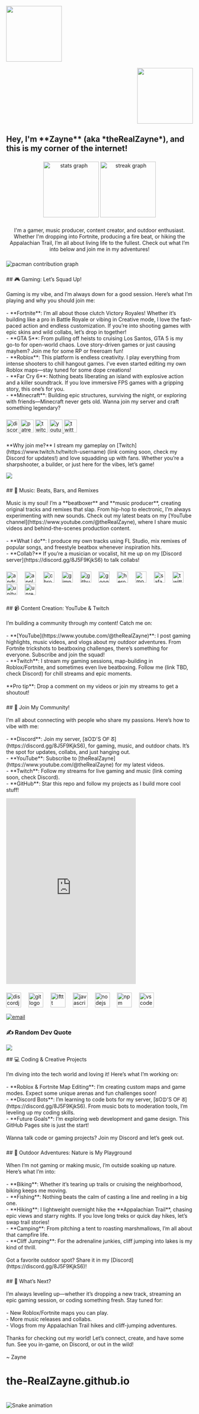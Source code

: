 <br clear="both">

<div align="left">
  <img height="150" src="https://share.creavite.co/67fee7b85502193c79bac868.gif"  />
</div>

<br clear="both">

<div align="right">
  <img height="150" src="https://media4.giphy.com/media/l3978y5HqiEtqupiM/giphy.gif?cid=6c09b952oaglruyjqbcw4rx2t633z5hgxmqo9wrhfjsnvwrj&ep=v1_gifs_search&rid=giphy.gif&ct=g"  />
</div>

###

<h2 align="left">Hey, I'm **Zayne** (aka *theRealZayne*), and this is my corner of the internet!</h2>

###

<div align="center">
  <img src="https://github-readme-stats.vercel.app/api?username=the-RealZayne&hide_title=false&hide_rank=false&show_icons=true&include_all_commits=true&count_private=true&disable_animations=false&theme=dracula&locale=en&hide_border=false" height="150" alt="stats graph"  />
  <img src="https://streak-stats.demolab.com?user=the-RealZayne&locale=en&mode=daily&theme=dracula&hide_border=false&border_radius=5" height="150" alt="streak graph"  />
</div>

###

<p align="center">I'm a gamer, music producer, content creator, and outdoor enthusiast. Whether I'm dropping into Fortnite, producing a fire beat, or hiking the Appalachian Trail, I’m all about living life to the fullest. Check out what I’m into below and join me in my adventures!</p>

###

<picture>
  <source media="(prefers-color-scheme: dark)" srcset="https://raw.githubusercontent.com/the-RealZayne/the-RealZayne/output/pacman-contribution-graph-dark.svg">
  <source media="(prefers-color-scheme: light)" srcset="https://raw.githubusercontent.com/the-RealZayne/the-RealZayne/output/pacman-contribution-graph.svg">
  <img alt="pacman contribution graph" src="https://raw.githubusercontent.com/the-RealZayne/the-RealZayne/output/pacman-contribution-graph.svg">
</picture>

###

<p align="left">## 🎮 Gaming: Let’s Squad Up!<br><br>Gaming is my vibe, and I’m always down for a good session. Here’s what I’m playing and why you should join me:<br><br>- **Fortnite**: I’m all about those clutch Victory Royales! Whether it’s building like a pro in Battle Royale or vibing in Creative mode, I love the fast-paced action and endless customization. If you’re into shooting games with epic skins and wild collabs, let’s drop in together!<br>- **GTA 5**: From pulling off heists to cruising Los Santos, GTA 5 is my go-to for open-world chaos. Love story-driven games or just causing mayhem? Join me for some RP or freeroam fun!<br>- **Roblox**: This platform is endless creativity. I play everything from intense shooters to chill hangout games. I’ve even started editing my own Roblox maps—stay tuned for some dope creations!<br>- **Far Cry 6**: Nothing beats liberating an island with explosive action and a killer soundtrack. If you love immersive FPS games with a gripping story, this one’s for you.<br>- **Minecraft**: Building epic structures, surviving the night, or exploring with friends—Minecraft never gets old. Wanna join my server and craft something legendary?</p>

###

<div align="left">
  <a href="https://discord.gg/8J5F9KjkS6" target="_blank">
    <img src="https://img.shields.io/static/v1?message=Discord&logo=discord&label=&color=7289DA&logoColor=white&labelColor=&style=for-the-badge" height="35" alt="discord logo"  />
  </a>
  <img src="https://img.shields.io/static/v1?message=Patreon&logo=patreon&label=&color=F96854&logoColor=white&labelColor=&style=for-the-badge" height="35" alt="patreon logo"  />
  <img src="https://img.shields.io/static/v1?message=Twitch&logo=twitch&label=&color=9146FF&logoColor=white&labelColor=&style=for-the-badge" height="35" alt="twitch logo"  />
  <a href="https://www.youtube.com/@theRealZayne" target="_blank">
    <img src="https://img.shields.io/static/v1?message=Youtube&logo=youtube&label=&color=FF0000&logoColor=white&labelColor=&style=for-the-badge" height="35" alt="youtube logo"  />
  </a>
  <img src="https://img.shields.io/static/v1?message=Twitter&logo=twitter&label=&color=1DA1F2&logoColor=white&labelColor=&style=for-the-badge" height="35" alt="twitter logo"  />
</div>

###

<p align="left">**Why join me?** I stream my gameplay on [Twitch](https://www.twitch.tv/twitch-username) (link coming soon, check my Discord for updates!) and love squadding up with fans. Whether you’re a sharpshooter, a builder, or just here for the vibes, let’s game!</p>

[![](https://visitcount.itsvg.in/api?id=the-RealZayne&icon=0&color=2)](https://visitcount.itsvg.in)

###

<p align="left">## 🎵 Music: Beats, Bars, and Remixes<br><br>Music is my soul! I’m a **beatboxer** and **music producer**, creating original tracks and remixes that slap. From hip-hop to electronic, I’m always experimenting with new sounds. Check out my latest beats on my [YouTube channel](https://www.youtube.com/@theRealZayne), where I share music videos and behind-the-scenes production content.<br><br>- **What I do**: I produce my own tracks using FL Studio, mix remixes of popular songs, and freestyle beatbox whenever inspiration hits.<br>- **Collab?** If you’re a musician or vocalist, hit me up on my [Discord server](https://discord.gg/8J5F9KjkS6) to talk collabs!</p>

###

<div align="left">
  <img src="https://cdn.jsdelivr.net/gh/devicons/devicon/icons/android/android-original.svg" height="30" alt="android logo"  />
  <img width="12" />
  <img src="https://cdn.jsdelivr.net/gh/devicons/devicon/icons/apple/apple-original.svg" height="30" alt="apple logo"  />
  <img width="12" />
  <img src="https://cdn.jsdelivr.net/gh/devicons/devicon/icons/chrome/chrome-original.svg" height="30" alt="chrome logo"  />
  <img width="12" />
  <img src="https://cdn.jsdelivr.net/gh/devicons/devicon/icons/gimp/gimp-original.svg" height="30" alt="gimp logo"  />
  <img width="12" />
  <img src="https://cdn.jsdelivr.net/gh/devicons/devicon/icons/github/github-original.svg" height="30" alt="github logo"  />
  <img width="12" />
  <img src="https://cdn.jsdelivr.net/gh/devicons/devicon/icons/google/google-original.svg" height="30" alt="google logo"  />
  <img width="12" />
  <img src="https://cdn.jsdelivr.net/gh/devicons/devicon/icons/heroku/heroku-original.svg" height="30" alt="heroku logo"  />
  <img width="12" />
  <img src="https://cdn.jsdelivr.net/gh/devicons/devicon/icons/mongodb/mongodb-original.svg" height="30" alt="mongodb logo"  />
  <img width="12" />
  <img src="https://cdn.jsdelivr.net/gh/devicons/devicon/icons/safari/safari-original.svg" height="30" alt="safari logo"  />
  <img width="12" />
  <img src="https://cdn.jsdelivr.net/gh/devicons/devicon/icons/twitter/twitter-original.svg" height="30" alt="twitter logo"  />
  <img width="12" />
  <img src="https://cdn.jsdelivr.net/gh/devicons/devicon/icons/unity/unity-original.svg" height="30" alt="unity logo"  />
  <img width="12" />
  <img src="https://cdn.jsdelivr.net/gh/devicons/devicon/icons/unrealengine/unrealengine-original.svg" height="30" alt="unrealengine logo"  />
</div>

###

<p align="left">## 📹 Content Creation: YouTube & Twitch<br><br>I’m building a community through my content! Catch me on:<br><br>- **[YouTube](https://www.youtube.com/@theRealZayne)**: I post gaming highlights, music videos, and vlogs about my outdoor adventures. From Fortnite trickshots to beatboxing challenges, there’s something for everyone. Subscribe and join the squad!<br>- **Twitch**: I stream my gaming sessions, map-building in Roblox/Fortnite, and sometimes even live beatboxing. Follow me (link TBD, check Discord) for chill streams and epic moments.<br><br>**Pro tip**: Drop a comment on my videos or join my streams to get a shoutout!</p>

###

<p align="left">## 🤝 Join My Community!<br><br>I’m all about connecting with people who share my passions. Here’s how to vibe with me:<br><br>- **Discord**: Join my server, [ᘜOᗪ'S Oᖴ ᘔ](https://discord.gg/8J5F9KjkS6), for gaming, music, and outdoor chats. It’s the spot for updates, collabs, and just hanging out.<br>- **YouTube**: Subscribe to [theRealZayne](https://www.youtube.com/@theRealZayne) for my latest videos.<br>- **Twitch**: Follow my streams for live gaming and music (link coming soon, check Discord).<br>- **GitHub**: Star this repo and follow my projects as I build more cool stuff!</p>

<iframe src="https://discord.com/widget?id=1343750278792351838&theme=dark" width="350" height="500" allowtransparency="true" frameborder="0" sandbox="allow-popups allow-popups-to-escape-sandbox allow-same-origin allow-scripts"></iframe>

###

<div align="left">
  <img src="https://cdn.jsdelivr.net/gh/devicons/devicon/icons/discordjs/discordjs-original.svg" height="40" alt="discordjs logo"  />
  <img width="12" />
  <img src="https://cdn.jsdelivr.net/gh/devicons/devicon/icons/git/git-original.svg" height="40" alt="git logo"  />
  <img width="12" />
  <img src="https://cdn.jsdelivr.net/gh/devicons/devicon/icons/ifttt/ifttt-original.svg" height="40" alt="ifttt logo"  />
  <img width="12" />
  <img src="https://cdn.jsdelivr.net/gh/devicons/devicon/icons/javascript/javascript-original.svg" height="40" alt="javascript logo"  />
  <img width="12" />
  <img src="https://cdn.jsdelivr.net/gh/devicons/devicon/icons/nodejs/nodejs-original.svg" height="40" alt="nodejs logo"  />
  <img width="12" />
  <img src="https://cdn.jsdelivr.net/gh/devicons/devicon/icons/npm/npm-original-wordmark.svg" height="40" alt="npm logo"  />
  <img width="12" />
  <img src="https://cdn.jsdelivr.net/gh/devicons/devicon/icons/vscode/vscode-original.svg" height="40" alt="vscode logo"  />
</div>

[![email](https://img.shields.io/badge/Email-D14836?logo=gmail&logoColor=white)](mailto:therealzayne@yahoo.com) 

###

### ✍️ Random Dev Quote
![](https://quotes-github-readme.vercel.app/api?type=horizontal&theme=gruvbox)

<p align="left">## 💻 Coding & Creative Projects<br><br>I’m diving into the tech world and loving it! Here’s what I’m working on:<br><br>- **Roblox & Fortnite Map Editing**: I’m creating custom maps and game modes. Expect some unique arenas and fun challenges soon!<br>- **Discord Bots**: I’m learning to code bots for my server, [ᘜOᗪ'S Oᖴ ᘔ](https://discord.gg/8J5F9KjkS6). From music bots to moderation tools, I’m leveling up my coding skills.<br>- **Future Goals**: I’m exploring web development and game design. This GitHub Pages site is just the start!<br><br>Wanna talk code or gaming projects? Join my Discord and let’s geek out.</p>

###

<p align="left">## 🌲 Outdoor Adventures: Nature is My Playground<br><br>When I’m not gaming or making music, I’m outside soaking up nature. Here’s what I’m into:<br><br>- **Biking**: Whether it’s tearing up trails or cruising the neighborhood, biking keeps me moving.<br>- **Fishing**: Nothing beats the calm of casting a line and reeling in a big one.<br>- **Hiking**: I lightweight overnight hike the **Appalachian Trail**, chasing epic views and starry nights. If you love long treks or quick day hikes, let’s swap trail stories!<br>- **Camping**: From pitching a tent to roasting marshmallows, I’m all about that campfire life.<br>- **Cliff Jumping**: For the adrenaline junkies, cliff jumping into lakes is my kind of thrill.<br><br>Got a favorite outdoor spot? Share it in my [Discord](https://discord.gg/8J5F9KjkS6)!</p>

###

<p align="left">## 🚀 What’s Next?<br><br>I’m always leveling up—whether it’s dropping a new track, streaming an epic gaming session, or coding something fresh. Stay tuned for:<br><br>- New Roblox/Fortnite maps you can play.<br>- More music releases and collabs.<br>- Vlogs from my Appalachian Trail hikes and cliff-jumping adventures.<br><br>Thanks for checking out my world! Let’s connect, create, and have some fun. See you in-game, on Discord, or out in the wild!<br><br>~ Zayne</p>

###

# the-RealZayne.github.io

###

<br clear="both">

<img src="https://raw.githubusercontent.com/the-RealZayne/the-RealZayne/output/snake.svg" alt="Snake animation" />

<script src='https://cdn.jsdelivr.net/npm/@widgetbot/crate@3' async defer>
    new Crate({
        server: '1343750278792351838', // ᘜOᗪ'S Oᖴ ᘔ
        channel: '1361855419785547856' // #site-sync
    })
</script>
